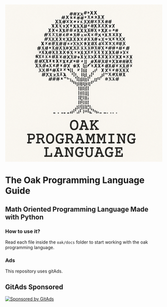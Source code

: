 ![oak logo](./assets/oak_logo.png "The Oak PRogrammning Language")

# The Oak Programming Language Guide

## Math Oriented Programming Language Made with Python

### How to use it?

Read each file inside the `oak/docs` folder to start working with the oak
programming language.

### Ads

This repository uses gitAds.

<!-- GitAds-Verify: 44VNKXYLX9J83DZLZ7THGJ3JKWPO5IEU -->

## GitAds Sponsored
[![Sponsored by GitAds](https://gitads.dev/v1/ad-serve?source=admodev/oak-language@github)](https://gitads.dev/v1/ad-track?source=admodev/oak-language@github)


